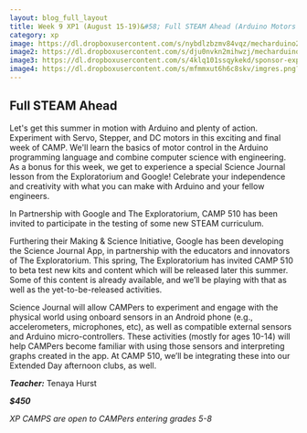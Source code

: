 ```yaml
---
layout: blog_full_layout
title: Week 9 XP1 (August 15-19)&#58; Full STEAM Ahead (Arduino Motors & Movement)
category: xp
image: https://dl.dropboxusercontent.com/s/nybdlzbzmv84vqz/mecharduino2.jpg?dl=0
image2: https://dl.dropboxusercontent.com/s/dju0nvkn2mihwzj/mecharduino1.jpg?dl=0
image3: https://dl.dropboxusercontent.com/s/4klq101ssqykekd/sponsor-exploratorium.png?dl=0
image4: https://dl.dropboxusercontent.com/s/mfmmxut6h6c8skv/imgres.png?dl=0
---
```


## Full STEAM Ahead

Let's get this summer in motion with Arduino and plenty of action.  Experiment with Servo, Stepper, and DC motors in this exciting and final week of CAMP.  We'll learn the basics of motor control in the Arduino programming language and combine computer science with engineering.  As a bonus for this week, we get to experience a special Science Journal lesson from the Exploratorium and Google!  Celebrate your independence and creativity with what you can make with Arduino and your fellow engineers.


In Partnership with Google and The Exploratorium, CAMP 510 has been invited to participate in the testing of some new STEAM curriculum.


Furthering their Making & Science Initiative, Google has been developing the Science Journal App, in partnership with the educators and innovators of The Exploratorium. This spring, The Exploratorium has invited CAMP 510 to beta test new kits and content which will be released later this summer. Some of this content is already available, and we’ll be playing with that as well as the yet-to-be-released activities. 


Science Journal will allow CAMPers to experiment and engage with the physical world using onboard sensors in an Android phone (e.g., accelerometers, microphones, etc), as well as compatible external sensors and Arduino micro-controllers. These activities (mostly for ages 10-14) will help CAMPers become familiar with using those sensors and interpreting graphs created in the app. At CAMP 510, we’ll be integrating these into our Extended Day afternoon clubs, as well.


**_Teacher:_** Tenaya Hurst

**_$450_**

*XP CAMPS are open to CAMPers entering grades 5-8*

